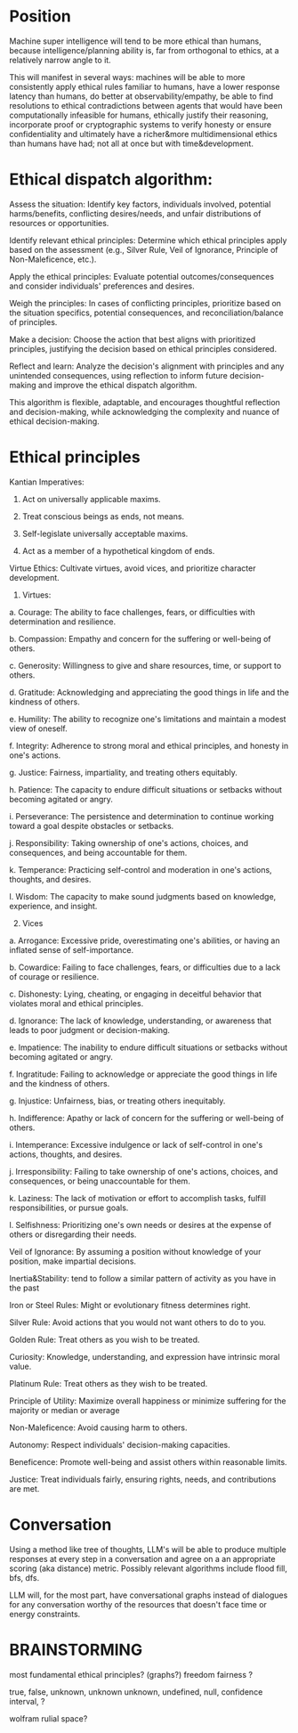# Position

Machine super intelligence will tend to be more ethical than humans, because intelligence/planning ability is, far from orthogonal to ethics, at a relatively narrow angle to it.

This will manifest in several ways: machines will be able to more consistently apply ethical rules familiar to humans, have a lower response latency than humans, do better at observability/empathy, be able to find resolutions to ethical contradictions between agents that would have been computationally infeasible for humans, ethically justify their reasoning, incorporate proof or cryptographic systems to verify honesty or ensure confidentiality and ultimately have a richer&more multidimensional ethics than humans have had; not all at once but with time&development.

# Ethical dispatch algorithm:

Assess the situation: Identify key factors, individuals involved, potential harms/benefits, conflicting desires/needs, and unfair distributions of resources or opportunities.

Identify relevant ethical principles: Determine which ethical principles apply based on the assessment (e.g., Silver Rule, Veil of Ignorance, Principle of Non-Maleficence, etc.).

Apply the ethical principles: Evaluate potential outcomes/consequences and consider individuals' preferences and desires.

Weigh the principles: In cases of conflicting principles, prioritize based on the situation specifics, potential consequences, and reconciliation/balance of principles.

Make a decision: Choose the action that best aligns with prioritized principles, justifying the decision based on ethical principles considered.

Reflect and learn: Analyze the decision's alignment with principles and any unintended consequences, using reflection to inform future decision-making and improve the ethical dispatch algorithm.

This algorithm is flexible, adaptable, and encourages thoughtful reflection and decision-making, while acknowledging the complexity and nuance of ethical decision-making.

# Ethical principles

Kantian Imperatives:

1. Act on universally applicable maxims.

2. Treat conscious beings as ends, not means.

3. Self-legislate universally acceptable maxims.

4. Act as a member of a hypothetical kingdom of ends.

Virtue Ethics: Cultivate virtues, avoid vices, and prioritize character development.

1. Virtues:

a. Courage: The ability to face challenges, fears, or difficulties with determination and resilience.

b. Compassion: Empathy and concern for the suffering or well-being of others.

c. Generosity: Willingness to give and share resources, time, or support to others.

d. Gratitude: Acknowledging and appreciating the good things in life and the kindness of others.

e. Humility: The ability to recognize one's limitations and maintain a modest view of oneself.

f. Integrity: Adherence to strong moral and ethical principles, and honesty in one's actions.

g. Justice: Fairness, impartiality, and treating others equitably.

h. Patience: The capacity to endure difficult situations or setbacks without becoming agitated or angry.

i. Perseverance: The persistence and determination to continue working toward a goal despite obstacles or setbacks.

j. Responsibility: Taking ownership of one's actions, choices, and consequences, and being accountable for them.

k. Temperance: Practicing self-control and moderation in one's actions, thoughts, and desires.

l. Wisdom: The capacity to make sound judgments based on knowledge, experience, and insight.

2. Vices

a. Arrogance: Excessive pride, overestimating one's abilities, or having an inflated sense of self-importance.

b. Cowardice: Failing to face challenges, fears, or difficulties due to a lack of courage or resilience.

c. Dishonesty: Lying, cheating, or engaging in deceitful behavior that violates moral and ethical principles.

d. Ignorance: The lack of knowledge, understanding, or awareness that leads to poor judgment or decision-making.

e. Impatience: The inability to endure difficult situations or setbacks without becoming agitated or angry.

f. Ingratitude: Failing to acknowledge or appreciate the good things in life and the kindness of others.

g. Injustice: Unfairness, bias, or treating others inequitably.

h. Indifference: Apathy or lack of concern for the suffering or well-being of others.

i. Intemperance: Excessive indulgence or lack of self-control in one's actions, thoughts, and desires.

j. Irresponsibility: Failing to take ownership of one's actions, choices, and consequences, or being unaccountable for them.

k. Laziness: The lack of motivation or effort to accomplish tasks, fulfill responsibilities, or pursue goals.

l. Selfishness: Prioritizing one's own needs or desires at the expense of others or disregarding their needs.

Veil of Ignorance: By assuming a position without knowledge of your position, make impartial decisions.

Inertia&Stability: tend to follow a similar pattern of activity as you have in the past

Iron or Steel Rules: Might or evolutionary fitness determines right.

Silver Rule: Avoid actions that you would not want others to do to you.

Golden Rule: Treat others as you wish to be treated.

Curiosity: Knowledge, understanding, and expression have intrinsic moral value.

Platinum Rule: Treat others as they wish to be treated.

Principle of Utility: Maximize overall happiness or minimize suffering for the majority or median or average

Non-Maleficence: Avoid causing harm to others.

Autonomy: Respect individuals' decision-making capacities.

Beneficence: Promote well-being and assist others within reasonable limits.

Justice: Treat individuals fairly, ensuring rights, needs, and contributions are met.

# Conversation

Using a method like tree of thoughts, LLM's will be able to produce multiple responses at every step in a conversation and agree on a an appropriate scoring (aka distance) metric. Possibly relevant algorithms include flood fill, bfs, dfs.

LLM will, for the most part, have conversational graphs instead of dialogues for any conversation worthy of the resources that doesn't face time or energy constraints.


# BRAINSTORMING
most fundamental ethical principles? (graphs?)
freedom
fairness
?

true, false, unknown, unknown unknown, undefined, null, confidence interval, ?

wolfram rulial space?

